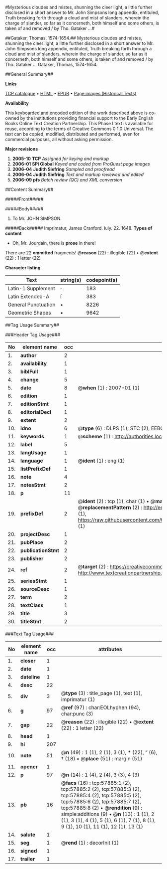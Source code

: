 #Mysterious cloudes and mistes, shunning the cleer light, a little further disclosed in a short answer to Mr. John Simpsons long appendix, entituled, Truth breaking forth through a cloud and mist of slanders, wherein the charge of slander, so far as it concerneth, both himself and some others, is taken of and removed / by Tho. Gataker ...#

##Gataker, Thomas, 1574-1654.##
Mysterious cloudes and mistes, shunning the cleer light, a little further disclosed in a short answer to Mr. John Simpsons long appendix, entituled, Truth breaking forth through a cloud and mist of slanders, wherein the charge of slander, so far as it concerneth, both himself and some others, is taken of and removed / by Tho. Gataker ...
Gataker, Thomas, 1574-1654.

##General Summary##

**Links**

[TCP catalogue](http://www.ota.ox.ac.uk/tcp/)  • 
[HTML](http://tei.it.ox.ac.uk/tcp/Texts-HTML/free/A42/A42464.html)  • 
[EPUB](http://tei.it.ox.ac.uk/tcp/Texts-EPUB/free/A42/A42464.epub) • 
[Page images (Historical Texts)](https://data.historicaltexts.jisc.ac.uk/view?pubId=eebo-12260914e&pageId=eebo-12260914e-57885-1)

**Availability**

This keyboarded and encoded edition of the
	       work described above is co-owned by the institutions
	       providing financial support to the Early English Books
	       Online Text Creation Partnership. This Phase I text is
	       available for reuse, according to the terms of Creative
	       Commons 0 1.0 Universal. The text can be copied,
	       modified, distributed and performed, even for
	       commercial purposes, all without asking permission.

**Major revisions**

1. __2005-10__ __TCP__ *Assigned for keying and markup*
1. __2006-01__ __SPi Global__ *Keyed and coded from ProQuest page images*
1. __2006-04__ __Judith Siefring__ *Sampled and proofread*
1. __2006-04__ __Judith Siefring__ *Text and markup reviewed and edited*
1. __2006-09__ __pfs__ *Batch review (QC) and XML conversion*

##Content Summary##

#####Front#####

#####Body#####

1. To Mr. JOHN SIMPSON.

#####Back#####
Imprimatur, James Cranford. Iuly. 22. 1648.
**Types of content**

  * Oh, Mr. Jourdain, there is **prose** in there!

There are 22 **ommitted** fragments! 
 @__reason__ (22) : illegible (22)  •  @__extent__ (22) : 1 letter (22)

**Character listing**


|Text|string(s)|codepoint(s)|
|---|---|---|
|Latin-1 Supplement|·|183|
|Latin Extended-A|ſ|383|
|General Punctuation|•|8226|
|Geometric Shapes|▪|9642|

##Tag Usage Summary##

###Header Tag Usage###

|No|element name|occ|attributes|
|---|---|---|---|
|1.|__author__|2||
|2.|__availability__|1||
|3.|__biblFull__|1||
|4.|__change__|5||
|5.|__date__|8| @__when__ (1) : 2007-01 (1)|
|6.|__edition__|1||
|7.|__editionStmt__|1||
|8.|__editorialDecl__|1||
|9.|__extent__|2||
|10.|__idno__|6| @__type__ (6) : DLPS (1), STC (2), EEBO-CITATION (1), OCLC (1), VID (1)|
|11.|__keywords__|1| @__scheme__ (1) : http://authorities.loc.gov/ (1)|
|12.|__label__|5||
|13.|__langUsage__|1||
|14.|__language__|1| @__ident__ (1) : eng (1)|
|15.|__listPrefixDef__|1||
|16.|__note__|4||
|17.|__notesStmt__|2||
|18.|__p__|11||
|19.|__prefixDef__|2| @__ident__ (2) : tcp (1), char (1)  •  @__matchPattern__ (2) : ([0-9\-]+):([0-9IVX]+) (1), (.+) (1)  •  @__replacementPattern__ (2) : http://eebo.chadwyck.com/downloadtiff?vid=$1&page=$2 (1), https://raw.githubusercontent.com/textcreationpartnership/Texts/master/tcpchars.xml#$1 (1)|
|20.|__projectDesc__|1||
|21.|__pubPlace__|2||
|22.|__publicationStmt__|2||
|23.|__publisher__|2||
|24.|__ref__|2| @__target__ (2) : https://creativecommons.org/publicdomain/zero/1.0/ (1), http://www.textcreationpartnership.org/docs/. (1)|
|25.|__seriesStmt__|1||
|26.|__sourceDesc__|1||
|27.|__term__|2||
|28.|__textClass__|1||
|29.|__title__|3||
|30.|__titleStmt__|2||


###Text Tag Usage###

|No|element name|occ|attributes|
|---|---|---|---|
|1.|__closer__|1||
|2.|__date__|1||
|3.|__dateline__|1||
|4.|__desc__|22||
|5.|__div__|3| @__type__ (3) : title_page (1), text (1), imprimatur (1)|
|6.|__g__|97| @__ref__ (97) : char:EOLhyphen (94), char:punc (3)|
|7.|__gap__|22| @__reason__ (22) : illegible (22)  •  @__extent__ (22) : 1 letter (22)|
|8.|__head__|1||
|9.|__hi__|207||
|10.|__note__|51| @__n__ (49) : 1 (1), 2 (1), 3 (1), * (22), “ (6), † (18)  •  @__place__ (51) : margin (51)|
|11.|__opener__|1||
|12.|__p__|97| @__n__ (14) : 1 (4), 2 (4), 3 (3), 4 (3)|
|13.|__pb__|16| @__facs__ (16) : tcp:57885:1 (2), tcp:57885:2 (2), tcp:57885:3 (2), tcp:57885:4 (2), tcp:57885:5 (2), tcp:57885:6 (2), tcp:57885:7 (2), tcp:57885:8 (2)  •  @__rendition__ (9) : simple:additions (9)  •  @__n__ (13) : 1 (1), 2 (1), 3 (1), 4 (1), 5 (1), 6 (1), 7 (1), 8 (1), 9 (1), 10 (1), 11 (1), 12 (1), 13 (1)|
|14.|__salute__|1||
|15.|__seg__|1| @__rend__ (1) : decorInit (1)|
|16.|__signed__|1||
|17.|__trailer__|1||
